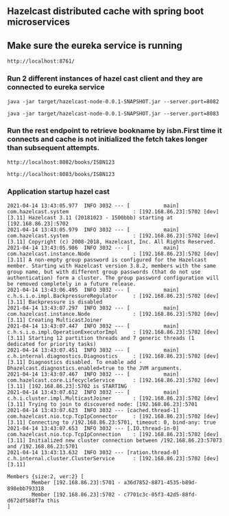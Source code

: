 ## Hazelcast distributed cache with spring boot microservices

## Make sure the eureka service is running

```http://localhost:8761/```

### Run 2 different instances of hazel cast client and they are connected to eureka service
```java -jar target/hazelcast-node-0.0.1-SNAPSHOT.jar --server.port=8082```

```java -jar target/hazelcast-node-0.0.1-SNAPSHOT.jar --server.port=8083```

### Run the rest endpoint to retrieve bookname by isbn.First time it connects and cache is not initialized the fetch takes longer than subsequent attempts.

```http://localhost:8082/books/ISBN123```

```http://localhost:8083/books/ISBN123```

### Application startup hazel cast 
```
2021-04-14 13:43:05.977  INFO 3032 --- [           main] com.hazelcast.system                     : [192.168.86.23]:5702 [dev] [3.11] Hazelcast 3.11 (20181023 - 1500bbb) starting at [192.168.86.23]:5702
2021-04-14 13:43:05.979  INFO 3032 --- [           main] com.hazelcast.system                     : [192.168.86.23]:5702 [dev] [3.11] Copyright (c) 2008-2018, Hazelcast, Inc. All Rights Reserved.
2021-04-14 13:43:05.986  INFO 3032 --- [           main] com.hazelcast.instance.Node              : [192.168.86.23]:5702 [dev] [3.11] A non-empty group password is configured for the Hazelcast member. Starting with Hazelcast version 3.8.2, members with the same group name, but with different group passwords (that do not use authentication) form a cluster. The group password configuration will be removed completely in a future release.
2021-04-14 13:43:06.495  INFO 3032 --- [           main] c.h.s.i.o.impl.BackpressureRegulator     : [192.168.86.23]:5702 [dev] [3.11] Backpressure is disabled
2021-04-14 13:43:07.297  INFO 3032 --- [           main] com.hazelcast.instance.Node              : [192.168.86.23]:5702 [dev] [3.11] Creating MulticastJoiner
2021-04-14 13:43:07.447  INFO 3032 --- [           main] c.h.s.i.o.impl.OperationExecutorImpl     : [192.168.86.23]:5702 [dev] [3.11] Starting 12 partition threads and 7 generic threads (1 dedicated for priority tasks)
2021-04-14 13:43:07.451  INFO 3032 --- [           main] c.h.internal.diagnostics.Diagnostics     : [192.168.86.23]:5702 [dev] [3.11] Diagnostics disabled. To enable add -Dhazelcast.diagnostics.enabled=true to the JVM arguments.
2021-04-14 13:43:07.467  INFO 3032 --- [           main] com.hazelcast.core.LifecycleService      : [192.168.86.23]:5702 [dev] [3.11] [192.168.86.23]:5702 is STARTING
2021-04-14 13:43:07.612  INFO 3032 --- [           main] c.h.i.cluster.impl.MulticastJoiner       : [192.168.86.23]:5702 [dev] [3.11] Trying to join to discovered node: [192.168.86.23]:5701
2021-04-14 13:43:07.623  INFO 3032 --- [cached.thread-1] com.hazelcast.nio.tcp.TcpIpConnector     : [192.168.86.23]:5702 [dev] [3.11] Connecting to /192.168.86.23:5701, timeout: 0, bind-any: true
2021-04-14 13:43:07.653  INFO 3032 --- [.IO.thread-in-0] com.hazelcast.nio.tcp.TcpIpConnection    : [192.168.86.23]:5702 [dev] [3.11] Initialized new cluster connection between /192.168.86.23:57073 and /192.168.86.23:5701
2021-04-14 13:43:13.632  INFO 3032 --- [ration.thread-0] c.h.internal.cluster.ClusterService      : [192.168.86.23]:5702 [dev] [3.11]

Members {size:2, ver:2} [
        Member [192.168.86.23]:5701 - a36d7852-8871-4535-b89d-898ebb793318
        Member [192.168.86.23]:5702 - c7701c3c-05f3-42d5-88fd-d672df588f7a this
]
```
